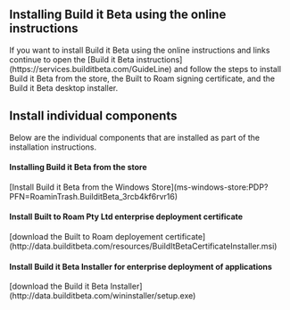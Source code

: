 <h2>Installing Build it Beta using the online instructions</h2>
If you want to install Build it Beta using the online instructions and links continue to open the [Build it Beta instructions](https://services.builditbeta.com/GuideLine) and follow the steps to install Build it Beta from the store, the Built to Roam signing certificate, and the Build it Beta desktop installer. 


<h2>Install individual components</h2>
Below are the individual components that are installed as part of the installation instructions.

<h4> Installing Build it Beta from the store </h4>
[Install Build it Beta from the Windows Store](ms-windows-store:PDP?PFN=RoaminTrash.BuilditBeta_3rcb4kf6rvr16)

<h4> Install Built to Roam Pty Ltd enterprise deployment certificate </h4>
[download the Built to Roam deployement certificate](http://data.builditbeta.com/resources/BuildItBetaCertificateInstaller.msi)

<h4> Install Build it Beta Installer for enterprise deployment of applications </h4>
[download the Build it Beta Installer](http://data.builditbeta.com/wininstaller/setup.exe)





